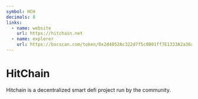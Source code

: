 ```yaml
---
symbol: HCH
decimals: 8
links:
  - name: website
    url: https://hitchain.net
  - name: explorer
    url: https://bscscan.com/token/0x2d4852Ac322d7f5c0B01ff7E1333A2a36a644c3f
---
```


# HitChain

Hitchain is a decentralized smart defi project run by the community.
